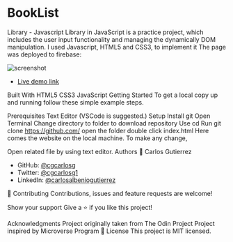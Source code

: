 # BookList



Library - Javascript
Library in JavaScript is a practice project, which includes the user input functionality and managing the dynamically DOM manipulation. I used Javascript, HTML5 and CSS3, to implement it
The page was deployed to firebase: 


![screenshot]()


- [Live demo link](https://mylibrary-df7dd.web.app)



Built With
HTML5
CSS3
JavaScript
Getting Started
To get a local copy up and running follow these simple example steps.

Prerequisites
Text Editor (VSCode is suggested.)
Setup
Install git
Open Terminal
Change directory to folder to download repository
Use cd <file-path>
Run git clone https://github.com/
open the folder
double click index.html
Here comes the website on the local machine.
To make any change,

Open related file by using text editor.
Authors
👤 Carlos Gutierrez

- GitHub:  [@cgcarlosg](https://github.com/cgcarlosg)
- Twitter: [@cgcarlosg1](https://twitter.com/cgcarlosg1)
- LinkedIn: [@carlosalbeniogutierrez](www.linkedin.com/in/carlosalbeniogutierrez)

🤝 Contributing
Contributions, issues and feature requests are welcome!

Show your support
Give a ⭐️ if you like this project!

Acknowledgments
Project originally taken from The Odin Project
Project inspired by Microverse Program
📝 License
This project is MIT licensed.
